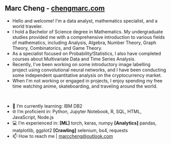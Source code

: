 Marc Cheng - [chengmarc.com](https://chengmarc.com)
- 
- Hello and welcome! I'm a data analyst, mathematics specialist, and a world traveler.
- I hold a Bachelor of Science degree in Mathematics. My undergraduate studies provided me with a comprehensive introduction to various fields of mathematics, including Analysis, Algebra, Number Theory, Graph Theory, Combinatorics, and Game Theory.
- As a specialist focused on Probability/Statistics, I also have completed courses about Multivariate Data and Time Series Analysis.
- Recently, I've been working on some introductory image labelling project using convolutional neural networks, and I have been conducting some independent quantitative analysis on the cryptocurrency market.
- When I'm not working or engaged in projects, I enjoy spending my free time watching anime, skateboarding, and traveling around the world.
<br />

- 🌱 I’m currently learning: IBM DB2
- 🌐 I’m proficient in: Python, Jupyter Notebook, R, SQL, HTML, JavaScript, Node.js
- 💻 I’m experienced in: **[ML]** torch, keras, numpy **[Analytics]** pandas, matplotlib, ggplot2 **[Crawling]** selenium, bs4, requests
- 📫 How to reach me | marccheng@outlook.com
<!---
chengmarc/chengmarc is a ✨ special ✨ repository because its `README.md` (this file) appears on your GitHub profile.
You can click the Preview link to take a look at your changes.
--->
